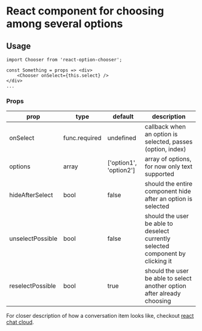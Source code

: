 React component for choosing among several options
===================


Usage
----------

```
import Chooser from 'react-option-chooser';

const Something = props => <div>
	<Chooser onSelect={this.select} />
</div>
...

```

### Props

prop     | type | default | description
-------- | --- | -------- | ------
onSelect  | func.required| undefined | callback when an option is selected, passes (option, index)
options    | array | ['option1', 'option2'] | array of options, for now only text supported
hideAfterSelect| bool |false | should the entire component hide after an option is selected
unselectPossible| bool |false | should the user be able to deselect currently selected component by clicking it
reselectPossible| bool |true | should the user be able to select another option after already choosing

For closer description of how a conversation item looks like, checkout [react chat cloud](https://www.npmjs.com/package/react-chat-cloud).


